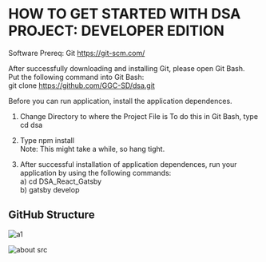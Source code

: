 # HOW TO GET STARTED WITH DSA PROJECT: DEVELOPER EDITION

Software Prereq:
Git
https://git-scm.com/

  After successfully downloading and installing Git, please open Git Bash.  
  Put the following command into Git Bash:  
git clone https://github.com/GGC-SD/dsa.git

Before you can run application, install the application dependences. 

1) Change Directory to where the Project File is
  To do this in Git Bash, type   
cd dsa

  2) Type npm install  
Note: This might take a while, so hang tight.

  3) After successful installation of application dependences, run your application by using the following commands:  
  a) cd DSA_React_Gatsby  
b) gatsby develop

## GitHub Structure

![a1](https://user-images.githubusercontent.com/27105173/99327277-93a84680-2847-11eb-8247-5387a9cc36c0.PNG)


![about src](https://user-images.githubusercontent.com/27105173/99327388-d79b4b80-2847-11eb-90da-88ca8318848d.PNG)
